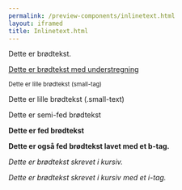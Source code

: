 ```yaml
--- 
permalink: /preview-components/inlinetext.html
layout: iframed 
title: Inlinetext.html
---
```

<div class="container">
    <div class="row">
        <div class="col-12">
            <p>Dette er brødtekst.</p>
            <p><u>Dette er brødtekst med understregning</u></p>
            <p><small>Dette er lille brødtekst (small-tag)</small></p>
            <p class="small-text">Dette er lille brødtekst (.small-text)</p>
            <p class="weight-semibold">Dette er semi-fed brødtekst</p>
            <p><strong>Dette er fed brødtekst</strong></p>
            <p><b>Dette er også fed brødtekst lavet med et b-tag.</b></p>
            <p><em>Dette er brødtekst skrevet i kursiv.</em></p>
            <p><i>Dette er brødtekst skrevet i kursiv med et i-tag.</i></p>
        </div>
    </div>
</div>